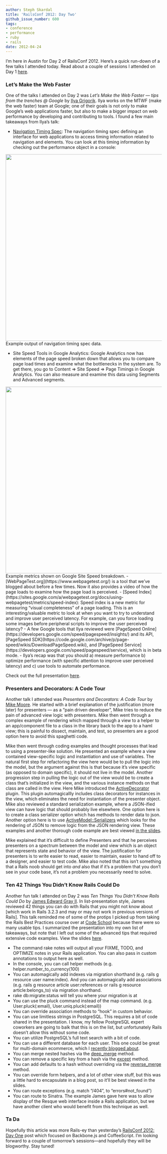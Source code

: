 ```yaml
---
author: Steph Skardal
title: 'RailsConf 2012: Day Two'
github_issue_number: 600
tags:
- conference
- performance
- ruby
- rails
date: 2012-04-24
---
```


I’m here in Austin for Day 2 of RailsConf 2012. Here’s a quick run-down of a few talks I attended today. Read about a couple of sessions I attended on Day 1 [here](/blog/2012/04/railsconf-2012-day-one).

### Let’s Make the Web Faster

One of the talks I attended on Day 2 was *Let’s Make the Web Faster — tips from the trenches @ Google* by [Ilya Grigorik](https://www.igvita.com/). Ilya works on the MTWF (make the web faster) team at Google; one of their goals is not only to make Google’s web applications faster, but also to make a bigger impact on web performance by developing and contributing to tools. I found a few main takeaways from Ilya’s talk:

- [Navigation Timing Spec](https://web.archive.org/web/20120504042036/http://test.w3.org/webperf/specs/NavigationTiming/): The navigation timing spec defining an interface for web applications to access timing information related to navigation and elements. You can look at this timing information by checking out the performance object in a console:

<img border="0" src="/blog/2012/04/railsconf-2012-day-two/image-0.jpeg" width="600"/>
Example output of navigation timing spec data.

- Site Speed Tools in Google Analytics: Google Analytics now has elements of the page speed broken down that allows you to compare page load times and examine what the bottlenecks in the system are. To get there, you go to Content => Site Speed => Page Timings in Google Analytics. You can also measure and examine this data using Segments and Advanced segments.
<img border="0" src="/blog/2012/04/railsconf-2012-day-two/image-1.png" width="600"/>
Example metrics shown on Google Site Speed breakdown.
- [WebPageTest.org](https://www.webpagetest.org/) is a tool that we’ve blogged about before a few times. Now it also provides a video of how the page loads to examine how the page load is perceived.
- [Speed Index](https://sites.google.com/a/webpagetest.org/docs/using-webpagetest/metrics/speed-index): Speed index is a new metric for measuring “visual completeness” of a page loading. This is an interesting/valuable metric to look at when you want to try to understand and improve user perceived latency. For example, can you force loading some images before peripheral scripts to improve the user perceived latency?
- A few Google tools that Ilya reviewed were [PageSpeed Online](https://developers.google.com/speed/pagespeed/insights/) and its API, [PageSpeed SDK](https://code.google.com/archive/p/page-speed/wikis/DownloadPageSpeed.wiki), and [PageSpeed Service](https://developers.google.com/speed/pagespeed/service), which is in beta mode.
- Ilya’s recap was that you should a) measure performance b) optimize performance (with specific attention to
improve user perceived latency) and c) use tools to automate performance.

Check out the full presentation [here](https://www.igvita.com/slides/2012/railsconf-making-the-web-faster/#1).

### Presenters and Decorators: A Code Tour

Another talk I attended was *Presenters and Decorators: A Code Tour* by [Mike Moore](http://blowmage.com). He started with a brief explanation of the justification (more later) for presenters — as a “pain driven developer”, Mike tries to reduce the pain of advanced view logic with presenters. Mike then went through a complex example of rendering which mapped through a view to a helper to an app/component file to a class in the library back to the app to a haml view; this is painful to dissect, maintain, and test, so presenters are a good option here to avoid this spaghetti code.

Mike then went through coding examples and thought processes that lead to using a presenter-like solution. He presented an example where a view contained view-specific logic and instantiation and use of variables. The natural first step for refactoring the view here would be to pull the logic into the model, but the argument against this is that because it’s view specific (as opposed to domain specific), it should not live in the model. Another progression step in pulling the logic out of the view would be to create a class that’s initialized in the view, and the various instance methods on that class are called in the view. Here Mike introduced the [ActiveDecorator](https://github.com/amatsuda/active_decorator) plugin. This plugin automagicallly includes class decorators for instances in the view, which eliminates the need for instantiation of the presenter object. Mike also reviewed a standard serialization example, where a JSON-ified view can have logic that should probably live elsewhere. One option here is to create a class serializer option which has methods to render data to json. Another option here is to use [ActiveModel::Serializers](http://api.rubyonrails.org/classes/ActiveModel/Serializers.html) which looks for the rendering of JSON to remove logic from the JSON rendering view. These examples and another thorough code example are best
viewed [in the slides](https://speakerdeck.com/blowmage/presenters-and-decorators-a-code-tour).

Mike explained that it’s difficult to define Presenters and that he perceives presenters on a spectrum between the model and view which is an object that represents state and behavior of the view. The justification for presenters is to write easier to read, easier to maintain, easier to hand off to a designer, and easier to test code. Mike also noted that this isn’t something that a Rails noob should get into *and* also that if it’s a problem that you don’t see in your code base, it’s not a problem you necessarily need to solve.

### Ten 42 Things You Didn’t Know Rails Could Do

Another fun talk I attended on Day 2 was *Ten Things You Didn’t Know Rails Could Do* by
[James Edward Gray II](http://graysoftinc.com/). In list-presentation style, James
reviewed 42 things you can do with Rails that you might not know about [which work in Rails 3.2.3 and may or may not work in previous versions of Rails]. This talk reminded me of some of the protips I picked up from taking the Rails Best Practices course over at [Code School](https://www.codeschool.com/) because there were so many usable tips. I summarized the presentation into my own list of takeaways, but note that I left out some of the advanced tips that required extensive code examples. View the slides [here](https://speakerdeck.com/jeg2/10-things-you-didnt-know-rails-could-do).

- The command rake notes will output all your FIXME, TODO, and OPTIMIZE notes in your Rails application. You can also
pass in custom annotations to output here as well.
- In the console, you can call helper methods (e.g. helper.number_to_currency(100)
- You can automagically add indexes via migration shorthand (e.g. rails g resource user name:index). And you can
automagically add associations (e.g. rails g resource article user:references or rails g resource article:belongs_to)
via migration shorthand.
- rake db:migrate:status will tell you where your migration is at
- You can use the pluck command instead of the map command. (e.g. User.pluck(:email), User.uniq.pluck(:email))
- You can override association methods to “hook” in custom behavior.
- You can use limitless strings in PostgreSQL. This requires a bit of code shared in the presentation. I know, my fellow PostgreSQL expert coworkers are going to balk that this is on the list, but unfortunately Rails doesn’t allow this without some code.
- You can utilize PostgreSQL’s full text search with a bit of code.
- You can use a different database for each user. This one could be great for multi-domain ecommerce, which I [recently blogged about](/blog/2012/02/multi-store-architecture-ecommerce).
- You can merge nested hashes via the [deep_merge](https://apidock.com/rails/Hash/deep_merge) method.
- You can remove a specific key from a hash via the [except](https://apidock.com/rails/Hash/except) method.
- You can add defaults to a hash without overriding via the [reverse_merge](https://apidock.com/rails/Hash/reverse_merge) method.
- You can override form helpers, and a lot of other view stuff, but this was a little hard to encapsulate in a blog post, so it’ll be best viewed in the slides.
- You can route exceptions (e.g. match “/404”, to “errors#not_found”)
- You can route to Sinatra. The example James gave here was to allow display of the Resque web interface inside a Rails application, but we have another client who would benefit from this technique as well.

### Ta Da

Hopefully this article was more Rails-ey than yesterday’s [RailsConf 2012: Day One](/blog/2012/04/railsconf-2012-day-one) post which focused on Backbone.js and CoffeeScript. I’m looking forward to a couple of tomorrow’s sessions—​and hopefully they will be blogworthy. Stay tuned!

